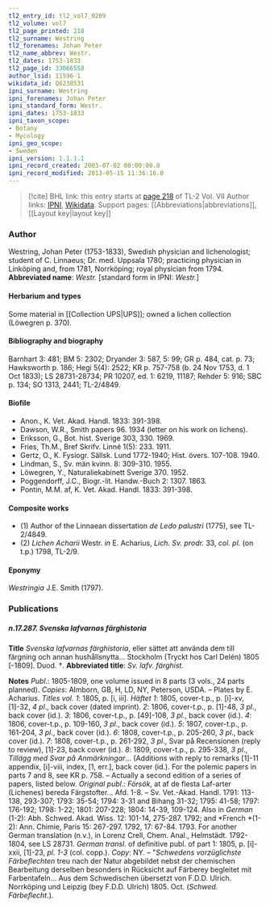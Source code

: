 ```yaml
---
tl2_entry_id: tl2_vol7_0209
tl2_volume: vol7
tl2_page_printed: 218
tl2_surname: Westring
tl2_forenames: Johan Peter
tl2_name_abbrev: Westr.
tl2_dates: 1753-1833
tl2_page_id: 33066558
author_lsid: 11596-1
wikidata_id: Q6238531
ipni_surname: Westring
ipni_forenames: Johan Peter
ipni_standard_form: Westr.
ipni_dates: 1753-1833
ipni_taxon_scope: 
- Botany
- Mycology
ipni_geo_scope: 
- Sweden
ipni_version: 1.1.1.1
ipni_record_created: 2003-07-02 00:00:00.0
ipni_record_modified: 2013-05-15 11:36:16.0
---
```


> [!cite] BHL link: this entry starts at [page 218](https://www.biodiversitylibrary.org/page/33066558) of TL-2 Vol. VII
> Author links: [IPNI](https://www.ipni.org/a/11596-1), [Wikidata](https://www.wikidata.org/wiki/Q6238531). Support pages: [[Abbreviations|abbreviations]], [[Layout key|layout key]]

### Author

Westring, Johan Peter (1753-1833), Swedish physician and lichenologist; student of C. Linnaeus; Dr. med. Uppsala 1780; practicing physician in Linköping and, from 1781, Norrköping; royal physician from 1794. 
**Abbreviated name**: *Westr.* \[standard form in IPNI: *Westr.*\]

#### Herbarium and types

Some material in [[Collection UPS|UPS]]; owned a lichen collection (Löwegren p. 370).

#### Bibliography and biography

Barnhart 3: 481; BM 5: 2302; Dryander 3: 587, 5: 99; GR p. 484, cat. p. 73; Hawksworth p. 186; Hegi 5(4): 2522; KR p. 757-758 (b. 24 Nov 1753, d. 1 Oct 1833); LS 28731-28734; PR 10207, ed. 1: 6219, 11187; Rehder 5: 916; SBC p. 134; SO 1313, 2441; TL-2/4849.

#### Biofile

- Anon., K. Vet. Akad. Handl. 1833: 391-398.
- Dawson, W.R., Smith papers 96. 1934 (letter on his work on lichens).
- Eriksson, G., Bot. hist. Sverige 303, 330. 1969.
- Fries, Th.M., Bref Skrifv. Linné 1(5): 233. 1911.
- Gertz, O., K. Fysiogr. Sällsk. Lund 1772-1940; Hist. övers. 107-108. 1940.
- Lindman, S., Sv. män kvinn. 8: 309-310. 1955.
- Löwegren, Y., Naturaliekabinett Sverige 370. 1952.
- Poggendorff, J.C., Biogr.-lit. Handw.-Buch 2: 1307. 1863.
- Pontin, M.M. af, K. Vet. Akad. Handl. 1833: 391-398.

#### Composite works

- (1) Author of the Linnaean dissertation *de Ledo palustri* (1775), see TL-2/4849.
- (2) *Lichen Acharii* Westr. *in* E. Acharius, *Lich. Sv. prodr.* 33, *col. pl.* (on t.p.) 1798, TL-2/9.

#### Eponymy

*Westringia* J.E. Smith (1797).

### Publications

##### n.17.287. Svenska lafvarnas färghistoria

**Title**
*Svenska lafvarnas färghistoria*, eller sättet att använda dem till färgning och annan hushållsnytta... Stockholm (Tryckt hos Carl Delén) 1805 \[-1809\]. Duod. †.
**Abbreviated title**: *Sv. lafv. färghist.*

**Notes**
*Publ*.: 1805-1809, one volume issued in 8 parts (3 vols., 24 parts planned). *Copies*: Almborn, GB, H, LD, NY, Peterson, USDA. – Plates by E. Acharius.
*Titles vol. 1*: 1805, p. \[i, iii\].
*Häftet 1*: 1805, cover-t.p., p. \[i\]-xv, \[1\]-32, *4 pl*., back cover (dated imprint).
*2*: 1806, cover-t.p., p. \[1\]-48, *3 pl*., back cover (id.).
*3*: 1806, cover-t.p., p. \[49\]-108, *3 pl*., back cover (id.).
*4*: 1806, cover-t.p., p. 109-160, *3 pl*., back cover (id.).
*5*: 1807, cover-t.p., p. 161-204, *3 pl*., back cover (id.).
*6*: 1808, cover-t.p., p. 205-260, *3 pl*., back cover (id.).
*7*: 1808, cover-t.p., p. 261-292, *3 pl*., Svar på Recensionen (reply to review), \[1\]-23, back cover (id.).
*8*: 1809, cover-t.p., p. 295-338, *3 pl*., *Tillägg med Svar på Anmärkningar*... (Additions with reply to remarks \[1\]-11 appendix, \[i\]-viii, index, \[1, err.\], back cover (id.). For the polemic papers in parts 7 and 8, see KR p. 758. – Actually a second edition of a series of papers, listed below.
*Original publ*.: *Försök*, at af de flesta Laf-arter (Lichenes) bereda Färgstofter... Afd. 1-8. – Sv. Vet.-Akad. Handl. 1791: 113-138, 293-307; 1793: 35-54; 1794: 3-31 and Bihang 31-32; 1795: 41-58; 1797: 176-192; 1798: 1-22; 1801: 207-228; 1804: 14-39, 109-124. Also in *German* (1-2): Abh. Schwed. Akad. Wiss. 12: 101-14, 275-287. 1792; and *French *(1-2): Ann. Chimie, Paris 15: 267-297. 1792, 17: 67-84. 1793. For another German translation (n.v.), in Lorenz Crell, Chem. Anal., Helmstädt. 1792-1804, see LS 28731.
*German transl*. of definitive publ. of part 1: 1805, p. \[i\]-xxii, \[1\]-23, *pl. 1-3* (col. copp.).
*Copy*: NY. – "*Schwedens vorzüglichste Färbeflechten* treu nach der Natur abgebildet nebst der chemischen Bearbeitung derselben besonders in Rücksicht auf Färberey begleitet mit Farbentafeln... Aus dem Schwedischen übersetzt von F.D.D. Ulrich. Norrköping und Leipzig (bey F.D.D. Ulrich) 1805. Oct. (*Schwed. Färbeflecht.*).

